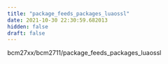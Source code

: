 ```yaml
---
title: "package_feeds_packages_luaossl"
date: 2021-10-30 22:30:59.682013
hidden: false
draft: false
---
```


bcm27xx/bcm2711/package_feeds_packages_luaossl

